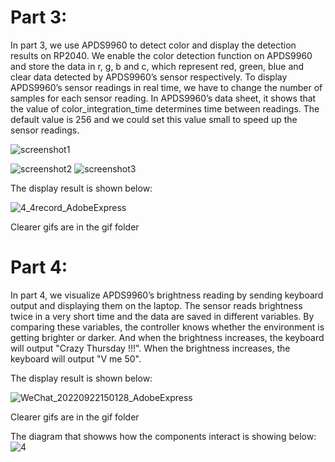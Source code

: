 # Part 3:
In part 3, we use APDS9960 to detect color and display the detection results on RP2040. 
We enable the color detection function on APDS9960 and store the data in r, g, b and c, which represent red, green, blue and clear data detected by APDS9960’s sensor respectively.
To display APDS9960’s sensor readings in real time, we have to change the number of samples for each sensor reading. In APDS9960’s data sheet, it shows that the value of color_integration_time determines time between readings. The default value is 256 and we could set this value small to speed up the sensor readings.


![screenshot1](https://user-images.githubusercontent.com/113371324/191817230-a68f800b-3ca7-4bbf-b15f-7f5a999350a6.png)

![screenshot2](https://user-images.githubusercontent.com/113371324/191817294-d1a07b96-58b6-4834-9639-6d7152f0cb81.png)
![screenshot3](https://user-images.githubusercontent.com/113371324/191817331-54c98fd4-b16e-46f1-842a-02392a846df0.png)

The display result is shown below:

![4_4record_AdobeExpress](https://user-images.githubusercontent.com/113371324/191828183-40272fe2-ccc7-48b0-aeb1-79829e2eb0b7.gif)

Clearer gifs are in the gif folder


# Part 4:
In part 4, we visualize APDS9960’s brightness reading by sending keyboard output and displaying them on the laptop. The sensor reads brightness twice in a very short time and the data are saved in different variables. By comparing these variables, the controller knows whether the environment is getting brighter or darker. And when the brightness increases, the keyboard will output "Crazy Thursday !!!". When the brightness increases, the keyboard will output "V me 50". 

The display result is shown below:



![WeChat_20220922150128_AdobeExpress](https://user-images.githubusercontent.com/113371324/191829813-82572219-fa3c-4e8a-badd-ee54058026aa.gif)

Clearer gifs are in the gif folder

The diagram that showws how the components interact is showing below:
![4](https://user-images.githubusercontent.com/113371324/191817534-be1cdefa-87f8-48ba-b8a0-3de8ff8355df.png)
